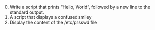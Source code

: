 0. Write a script that prints “Hello, World”, followed by a new line to the standard output.
1. A script that displays a confused smiley
2. Display the content of the /etc/passwd file
